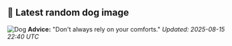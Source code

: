 ## 🐶 Latest random dog image
![Dog](https://images.dog.ceo/breeds/mastiff-bull/n02108422_2867.jpg)
**Advice:** "Don't always rely on your comforts."
*Updated: 2025-08-15 22:40 UTC*
